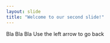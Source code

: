 ```yaml
---
layout: slide
title: "Welcome to our second slide!"
---
```

Bla Bla Bla
Use the left arrow to go back
